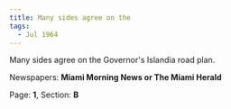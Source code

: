```yaml
---  
title: Many sides agree on the  
tags:  
  - Jul 1964  
---  
```

  
Many sides agree on the Governor's Islandia road plan.  
  
Newspapers: **Miami Morning News or The Miami Herald**  
  
Page: **1**, Section: **B** 
